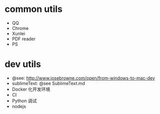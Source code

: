 # common utils
- QQ
- Chrome
- Xunlei
- PDF reader
- PS

# dev utils
- @see: http://www.josebrowne.com/open/from-windows-to-mac-dev
- sublimeText: @see SublimeText.md
- Docker 化开发环境
- CI
- Python 调试
- nodejs